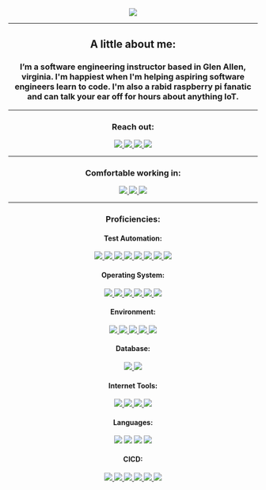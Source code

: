 <div align="center">
  <img align="center" src="https://media.licdn.com/dms/image/C5603AQE_4h6dr1RCeA/profile-displayphoto-shrink_400_400/0/1590028499109?e=1726099200&v=beta&t=rdFvgydFoAIFEuj9iOh68rt9G5gT97xftIo6eRwCtRU">
  <P> </P>
  <!--
  <a href="#"><img align="center" src="https://github-readme-stats.vercel.app/api?username=manliestben&hide=stars,issues&include_all_commits=true&count_private=true&show_icons=true&theme=react" />  </a>
  <a href="#"><img align="center" src="https://github-readme-stats.vercel.app/api/top-langs/?username=manliestben&layout=compact&theme=react" /></a> 
  --><hr>
  <h2>A little about me:</h2>
  <h3>I’m a software engineering instructor based in Glen Allen, virginia. I'm happiest when I'm helping aspiring software engineers learn to code.  I'm also a rabid raspberry pi fanatic and can talk your ear off for hours about anything IoT.  </h3>
  <hr>
  <div>
    <h3>Reach out:</h3>
    <a href="https://www.prashantpukale.com/"><img src="https://img.shields.io/badge/-Personal_Website-000000?style=flat-square&logo=Coderwall&logoColor=white" />  </a>
    <a href="https://www.linkedin.com/in/ppukale/"><img src="https://img.shields.io/badge/-LinkedIn-0077B5?style=flat-square&logo=LinkedIn&logoColor=white" />  </a>
    <a href="https://github.com/ppukale"><img src="https://img.shields.io/github/followers/manliestben?color=black&label=GitHub&logo=GitHub&logoColor=white&style=flat-square" />  </a>
    <a href="mailto: prashantpukale@gmail.com"><img src="https://img.shields.io/badge/-Gmail-D14836?style=flat-square&logo=Gmail&logoColor=white" />  </a>
  </div>
  <hr>
  <div>
    <h3>Comfortable working in:</h3>
      <a href="#"><img src="https://img.shields.io/badge/-Windows-0078D6?style=flat-square&logo=Windows&logoColor=white" />  </a>
      <a href="#"><img src="https://img.shields.io/badge/-Ubuntu-0078D6?style=flat-square&logo=Ubuntu&logoColor=white" />  </a>
      <a href="#"><img src="https://img.shields.io/badge/mac%20os-000000?style=flat-square&for-the-badge&logo=macos&logoColor=F0F0F0" />  </a>
  </div>
  <hr>
  <div>
      <h3>Proficiencies:</h3>
    <h4>Test Automation:</h4>
<a href="#">
  <img src="https://img.shields.io/badge/-Selenium-43B02A?style=flat-square&logo=selenium&logoColor=white" />
</a>
<a href="#">
  <img src="https://img.shields.io/badge/-Tosca-0081CB?style=flat-square&logo=tricentis&logoColor=white" />
</a>
<a href="#">
  <img src="https://img.shields.io/badge/-UFT-0C4FA1?style=flat-square&logo=hp&logoColor=white" />
</a>
<a href="#">
  <img src="https://img.shields.io/badge/-Appium-41BDF5?style=flat-square&logo=appium&logoColor=white" />
</a>
<a href="#">
  <img src="https://img.shields.io/badge/-Test%20Complete-0C4FA1?style=flat-square&logo=testcomplete&logoColor=white" />
</a>
<a href="#">
  <img src="https://img.shields.io/badge/-Maven-C71A36?style=flat-square&logo=apachemaven&logoColor=white" />
</a>
<a href="#">
  <img src="https://img.shields.io/badge/-TestNG-25A162?style=flat-square&logo=testng&logoColor=white" />
</a>
    <a href="#"><img src="https://img.shields.io/badge/-Postman-FF6C37?style=flat-square&logo=Postman&logoColor=white" />  </a>
<h4>Operating System:</h4>
<a href="#">
  <img src="https://img.shields.io/badge/-AWS%20EC2-F79111?style=flat-square&logo=amazonaws&logoColor=white" />
</a>
<a href="#">
  <img src="https://img.shields.io/badge/-Ubuntu-E95420?style=flat-square&logo=ubuntu&logoColor=white" />
</a>
<a href="#">
  <img src="https://img.shields.io/badge/-Android-3DDC84?style=flat-square&logo=android&logoColor=white" />
</a>
<a href="#">
  <img src="https://img.shields.io/badge/-iOS-000000?style=flat-square&logo=apple&logoColor=white" />
</a>
<a href="#">
  <img src="https://img.shields.io/badge/-Windows-0078D6?style=flat-square&logo=windows&logoColor=white" />
</a>
<a href="#">
  <img src="https://img.shields.io/badge/-OS%20X%20EI%20Capitan-000000?style=flat-square&logo=apple&logoColor=white" />
</a>
<h4>Environment:</h4>
<a href="#">
  <img src="https://img.shields.io/badge/-Mainframes-000000?style=flat-square&logo=ibm&logoColor=white" />
</a>
<a href="#">
  <img src="https://img.shields.io/badge/-IoT-00BFA5?style=flat-square&logo=iota&logoColor=white" />
</a>
<a href="#">
  <img src="https://img.shields.io/badge/-Splunk-000000?style=flat-square&logo=splunk&logoColor=white" />
</a>
<a href="#">
  <img src="https://img.shields.io/badge/-Google%20Analytics-E37400?style=flat-square&logo=googleanalytics&logoColor=white" />
</a>
<a href="#">
  <img src="https://img.shields.io/badge/-Endeca-0078D7?style=flat-square&logo=oracle&logoColor=white" />
</a>
<h4>Database:</h4>
<a href="#">
  <img src="https://img.shields.io/badge/-SQL%20Server-CC2927?style=flat-square&logo=microsoftsqlserver&logoColor=white" />
</a>
<a href="#">
  <img src="https://img.shields.io/badge/-Cosmos%20DB-0078D4?style=flat-square&logo=azurecosmosdb&logoColor=white" />
</a>
<h4>Internet Tools:</h4>
<a href="#">
  <img src="https://img.shields.io/badge/-VB%20Script-47A248?style=flat-square&logo=vbs&logoColor=white" />
</a>
<a href="#">
  <img src="https://img.shields.io/badge/-JavaScript-F7DF1E?style=flat-square&logo=javascript&logoColor=black" />
</a>
<a href="#">
  <img src="https://img.shields.io/badge/-XML-1B1B1B?style=flat-square&logo=xml&logoColor=white" />
</a>
<a href="#">
  <img src="https://img.shields.io/badge/-Angular%20JS-DD0031?style=flat-square&logo=angularjs&logoColor=white" />
</a>
<h4>Languages:</h4>
<a href="#"><img src="https://img.shields.io/badge/-Python-3776AB?style=flat-square&logo=python&logoColor=white" /></a>
<a href="#"><img src="https://img.shields.io/badge/-Visual%20Basic-5C2D91?style=flat-square&logo=visualstudio&logoColor=white" /></a>
<a href="#"><img src="https://img.shields.io/badge/-Java-007396?style=flat-square&logo=java&logoColor=white" /></a>
<a href="#"><img src="https://img.shields.io/badge/-Groovy-4298B8?style=flat-square&logo=apachegroovy&logoColor=white" /></a>

<h4>CICD:</h4>
<a href="#">
  <img src="https://img.shields.io/badge/-Jenkins-D24939?style=flat-square&logo=jenkins&logoColor=white" />
</a>
<a href="#">
  <img src="https://img.shields.io/badge/-Git-F05032?style=flat-square&logo=git&logoColor=white" />
</a>
<a href="#">
  <img src="https://img.shields.io/badge/-Azure-0089D6?style=flat-square&logo=microsoftazure&logoColor=white" />
</a>
<a href="#">
  <img src="https://img.shields.io/badge/-Octopus-2E6CAB?style=flat-square&logo=octopusdeploy&logoColor=white" />
</a>
<a href="#">
  <img src="https://img.shields.io/badge/-AWS-232F3E?style=flat-square&logo=amazonaws&logoColor=white" />
</a>
<a href="#">
  <img src="https://img.shields.io/badge/-Docker-2496ED?style=flat-square&logo=docker&logoColor=white" />
</a>
    </div>
</div>
